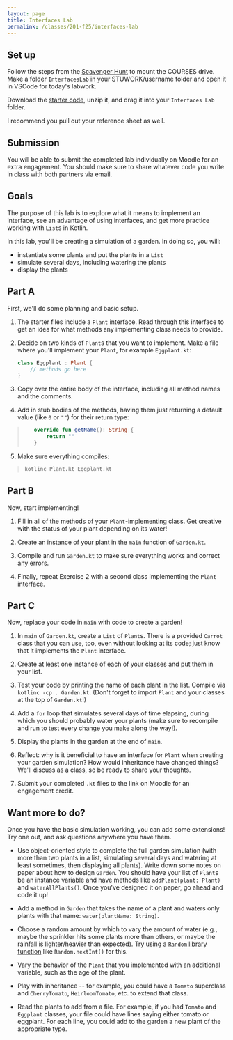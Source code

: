 ```yaml
---
layout: page
title: Interfaces Lab
permalink: /classes/201-f25/interfaces-lab
---
```


## Set up
Follow the steps from the [Scavenger Hunt](kotlin-lab) to mount the COURSES drive. Make a folder `InterfacesLab` in your STUWORK/username folder and open it in VSCode for today's labwork.

Download the [starter code](garden-starter.zip), unzip it, and drag it into your `Interfaces Lab` folder.

I recommend you pull out your reference sheet as well.

## Submission

You will be able to submit the completed lab individually on Moodle for an extra engagement. You should make sure to share whatever code you write in class with both partners via email.

## Goals

The purpose of this lab is to explore what it means to implement an interface, see an advantage of using interfaces, and get more practice working with `List`s in Kotlin.

In this lab, you'll be creating a simulation of a garden.  In doing so, you will:
* instantiate some plants and put the plants in a `List`
* simulate several days, including watering the plants
* display the plants

## Part A

First, we'll do some planning and basic setup.

1. The starter files include a `Plant` interface.  Read through this interface to get an idea for what methods any implementing class needs to provide.

2. Decide on two kinds of `Plant`s that you want to implement.  Make a file where you'll implement your `Plant`, for example `Eggplant.kt`:

    ```kotlin
    class Eggplant : Plant {
        // methods go here
    }
    ```

3. Copy over the entire body of the interface, including all method names and the comments.

4. Add in stub bodies of the methods, having them just returning a default value (like `0` or `""`) for their return type:
>```kotlin
>    override fun getName(): String {
>        return ""
>    }
>```

5. Make sure everything compiles:
>```bash
>kotlinc Plant.kt Eggplant.kt
>```

## Part B

Now, start implementing!

1. Fill in all of the methods of your `Plant`-implementing class.  Get creative with the status of your plant depending on its water!

2. Create an instance of your plant in the `main` function of `Garden.kt`.

3. Compile and run `Garden.kt` to make sure everything works and correct any errors.

4. Finally, repeat Exercise 2 with a second class implementing the `Plant` interface.

## Part C

Now, replace your code in `main` with code to create a garden!

1. In `main` of `Garden.kt`, create a `List` of `Plant`s.  There is a provided `Carrot` class that you can use, too, even without looking at its code; just know that it implements the `Plant` interface.

2. Create at least one instance of each of your classes and put them in your list.

3. Test your code by printing the name of each plant in the list.  Compile via `kotlinc -cp . Garden.kt`.  (Don't forget to import `Plant` and your classes at the top of `Garden.kt`!)

4. Add a `for` loop that simulates several days of time elapsing, during which you should probably water your plants (make sure to recompile and run to test every change you make along the way!).

5. Display the plants in the garden at the end of `main`.

6. Reflect: why is it beneficial to have an interface for `Plant` when creating your garden simulation? How would inheritance have changed things? We'll discuss as a class, so be ready to share your thoughts.

7. Submit your completed `.kt` files to the link on Moodle for an engagement credit.

## Want more to do?

Once you have the basic simulation working, you can add some extensions!  Try one out, and ask questions anywhere you have them.

* Use object-oriented style to complete the full garden simulation (with more than two plants in a list, simulating several days and watering at least sometimes, then displaying all plants).  Write down some notes on paper about how to design `Garden`.  You should have your list of `Plant`s be an instance variable and have methods like `addPlant(plant: Plant)` and `waterAllPlants()`.  Once you've designed it on paper, go ahead and code it up!

* Add a method in `Garden` that takes the name of a plant and waters only plants with that name: `water(plantName: String)`.

* Choose a random amount by which to vary the amount of water (e.g., maybe the sprinkler hits some plants more than others, or maybe the rainfall is lighter/heavier than expected).  Try using a [`Random` library function](https://kotlinlang.org/api/core/kotlin-stdlib/kotlin.random/-random/) like `Random.nextInt()` for this.

* Vary the behavior of the `Plant` that you implemented with an additional variable, such as the age of the plant.

* Play with inheritance -- for example, you could have a `Tomato` superclass and `CherryTomato`, `HeirloomTomato`, etc. to extend that class.

* Read the plants to add from a file.  For example, if you had `Tomato` and `Eggplant` classes, your file could have lines saying either tomato or eggplant.  For each line, you could add to the garden a new plant of the appropriate type.
